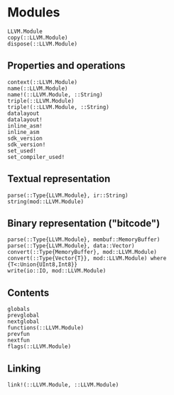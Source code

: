# Modules

```@docs
LLVM.Module
copy(::LLVM.Module)
dispose(::LLVM.Module)
```


## Properties and operations

```@docs
context(::LLVM.Module)
name(::LLVM.Module)
name!(::LLVM.Module, ::String)
triple(::LLVM.Module)
triple!(::LLVM.Module, ::String)
datalayout
datalayout!
inline_asm!
inline_asm
sdk_version
sdk_version!
set_used!
set_compiler_used!
```

## Textual representation

```@docs
parse(::Type{LLVM.Module}, ir::String)
string(mod::LLVM.Module)
```

## Binary representation ("bitcode")

```@docs
parse(::Type{LLVM.Module}, membuf::MemoryBuffer)
parse(::Type{LLVM.Module}, data::Vector)
convert(::Type{MemoryBuffer}, mod::LLVM.Module)
convert(::Type{Vector{T}}, mod::LLVM.Module) where {T<:Union{UInt8,Int8}}
write(io::IO, mod::LLVM.Module)
```

## Contents

```@docs
globals
prevglobal
nextglobal
functions(::LLVM.Module)
prevfun
nextfun
flags(::LLVM.Module)
```

## Linking

```@docs
link!(::LLVM.Module, ::LLVM.Module)
```
